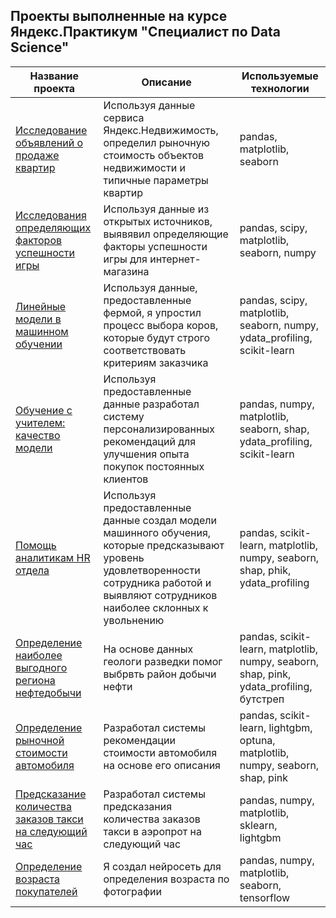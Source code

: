 ## Проекты выполненные на курсе Яндекс.Практикум "Специалист по Data Science"
| Название проекта | Описание | Используемые технологии |
|-----------|----------|----------|
| [Исследование объявлений о продаже квартир](https://github.com/SegaObin/Yandex-practicum-projects/blob/main/research%20of%20advertisements%20for%20apartments%20for%20sale/research_of_advertisements_for_apartments_for_sale.ipynb)   | Используя данные сервиса Яндекс.Недвижимость, определил рыночную стоимость объектов недвижимости и типичные параметры квартир |  pandas, matplotlib, seaborn|
| [Исследования определяющих факторов успешности игры](https://github.com/SegaObin/Yandex-practicum-projects/blob/main/Exploring%20the%20determinants%20of%20game%20success/exploring_the_determinants_of_game_success.ipynb)  |  Используя данные из открытых источников, выявявил определяющие факторы успешности игры для интернет-магазина  |  pandas, scipy, matplotlib, seaborn, numpy  |
| [Линейные модели в машинном обучении](https://github.com/SegaObin/Yandex-practicum-projects/blob/main/linear%20models%20in%20machine%20learning/linear_models_in_machine_learning.ipynb)  |  Используя данные, предоставленные фермой, я упростил процесс выбора коров, которые будут строго соответствовать критериям заказчика  |  pandas, scipy, matplotlib, seaborn, numpy, ydata_profiling, scikit-learn  |
| [Обучение с учителем: качество модели](https://github.com/SegaObin/Yandex-practicum-projects/blob/main/learning%20with%20the%20teacher%20the%20quality%20of%20the%20model/learning_with_the_teacher_the_quality_of_the_model.ipynb) | Используя предоставленные данные разработал систему персонализированных рекомендаций для улучшения опыта покупок постоянных клиентов | pandas, numpy, matplotlib, seaborn, shap, ydata_profiling, scikit-learn | 
| [Помощь аналитикам HR отдела](https://github.com/SegaObin/Yandex-practicum-projects/blob/main/Assisting%20HR%20department%20analysts/assisting_hr_department_analysts.ipynb) |  Используя предоставленные данные создал модели машинного обучения, которые предсказывают уровень удовлетворенности сотрудника работой и выявляют сотрудников наиболее склонных к увольнению  |  pandas, scikit-learn, matplotlib, numpy, seaborn, shap, phik, ydata_profiling  |
|  [Определение наиболее выгодного региона нефтедобычи](https://github.com/SegaObin/Yandex-practicum-projects/blob/main/selecting%20a%20location%20for%20the%20well/selecting_a_location_for_the_well.ipynb) |  На основе данных геологи разведки помог выбрвть район добычи нефти  |  pandas, scikit-learn, matplotlib, numpy, seaborn, shap, pink, ydata_profiling, бутстреп  |
| [Определение рыночной стоимости автомобиля](https://github.com/SegaObin/Yandex-practicum-projects/blob/main/vehicle%20valuation/vehicle_valuation.ipynb) | Разработал системы рекомендации стоимости автомобиля на основе его описания | pandas, scikit-learn, lightgbm, optuna, matplotlib, numpy, seaborn, shap, pink|
| [Предсказание количества заказов такси на следующий час](https://github.com/SegaObin/Yandex-practicum-projects/blob/main/forecasting%20of%20cab%20orders/forecasting_of_cab_orders.ipynb) | Разработал системы предсказания количества заказов такси в аэропрот на следующий час| pandas, numpy, matplotlib, sklearn, lightgbm |
| [Определение возраста покупателей](https://github.com/SegaObin/Yandex-practicum-projects/blob/main/customer%20age%20determination/customer_age_determination.ipynb) | Я создал нейросеть для определения возраста по фотографии | pandas, numpy, matplotlib, seaborn, tensorflow |
